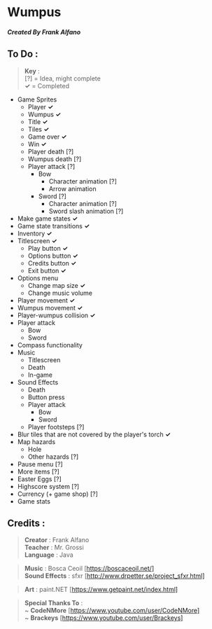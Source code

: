 # Wumpus

##### Created By Frank Alfano

## To Do :
> **Key** :  
> [?] = Idea, might complete  
> **✓** = Completed

- Game Sprites
  - Player **✓**
  - Wumpus **✓**
  - Title **✓**
  - Tiles **✓**
  - Game over **✓**
  - Win **✓**
  - Player death [?]
  - Wumpus death [?]
  - Player attack [?]
    - Bow
      - Character animation [?]
      - Arrow animation
    - Sword [?]
      - Character animation [?]
      - Sword slash animation [?]
- Make game states **✓**
- Game state transitions **✓**
- Inventory **✓**
- Titlescreen **✓**
  - Play button **✓**
  - Options button **✓**
  - Credits button **✓**
  - Exit button **✓**
- Options menu
  - Change map size **✓**
  - Change music volume
- Player movement **✓**
- Wumpus movement **✓**
- Player-wumpus collision **✓**
- Player attack
  - Bow
  - Sword
- Compass functionality
- Music
  - Titlescreen
  - Death
  - In-game
- Sound Effects
  - Death
  - Button press
  - Player attack
    - Bow
    - Sword
  - Player footsteps [?]
- Blur tiles that are not covered by the player's torch **✓**
- Map hazards
  - Hole
  - Other hazards [?]
- Pause menu [?]
- More items [?]
- Easter Eggs [?]
- Highscore system [?]
- Currency (+ game shop) [?]
- Game stats

## Credits :
> **Creator** : Frank Alfano  
> **Teacher** : Mr. Grossi  
> **Language** : Java

> **Music** : Bosca Ceoil [https://boscaceoil.net/]  
> **Sound Effects** : sfxr [http://www.drpetter.se/project_sfxr.html]

> **Art** : paint.NET [https://www.getpaint.net/index.html]

> **Special Thanks To** :  
> ~ **CodeNMore** [https://www.youtube.com/user/CodeNMore]  
> ~ **Brackeys** [https://www.youtube.com/user/Brackeys]
